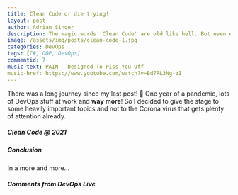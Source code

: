 ```yaml
---
title: Clean Code or die trying!
layout: post
author: Adrian Singer
description: The magic words 'Clean Code' are old like hell. But even experienced developers tend to forget their importance, so here is my interpretation. 
image: /assets/img/posts/clean-code-1.jpg
categories: DevOps
tags: [C#, OOP, DevOps]
commentid: 7
music-text: PAIN - Designed To Piss You Off
music-href: https://www.youtube.com/watch?v=Bd7RL3Ng-zI
---
```


There was a long journey since my last post! :eyes: 
One year of a pandemic, lots of DevOps stuff at work and **way more**!
So I decided to give the stage to some heavily important topics and not to the Corona virus that gets plenty of attention already. 

##### Clean Code @ 2021


##### Conclusion

In a more and more...

##### Comments from DevOps Live

<script src="https://gist.github.com/adriansinger87/70d98d213f65838b0cfcddeeecbb4864.js"></script>
